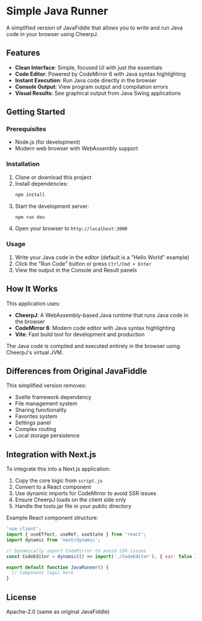 # Simple Java Runner

A simplified version of JavaFiddle that allows you to write and run Java code in your browser using CheerpJ.

## Features

- **Clean Interface**: Simple, focused UI with just the essentials
- **Code Editor**: Powered by CodeMirror 6 with Java syntax highlighting
- **Instant Execution**: Run Java code directly in the browser
- **Console Output**: View program output and compilation errors
- **Visual Results**: See graphical output from Java Swing applications

## Getting Started

### Prerequisites

- Node.js (for development)
- Modern web browser with WebAssembly support

### Installation

1. Clone or download this project
2. Install dependencies:
   ```bash
   npm install
   ```
3. Start the development server:
   ```bash
   npm run dev
   ```
4. Open your browser to `http://localhost:3000`

### Usage

1. Write your Java code in the editor (default is a "Hello World" example)
2. Click the "Run Code" button or press `Ctrl/Cmd + Enter`
3. View the output in the Console and Result panels

## How It Works

This application uses:
- **CheerpJ**: A WebAssembly-based Java runtime that runs Java code in the browser
- **CodeMirror 6**: Modern code editor with Java syntax highlighting
- **Vite**: Fast build tool for development and production

The Java code is compiled and executed entirely in the browser using CheerpJ's virtual JVM.

## Differences from Original JavaFiddle

This simplified version removes:
- Svelte framework dependency
- File management system
- Sharing functionality
- Favorites system
- Settings panel
- Complex routing
- Local storage persistence

## Integration with Next.js

To integrate this into a Next.js application:

1. Copy the core logic from `script.js`
2. Convert to a React component
3. Use dynamic imports for CodeMirror to avoid SSR issues
4. Ensure CheerpJ loads on the client side only
5. Handle the tools.jar file in your public directory

Example React component structure:
```jsx
'use client';
import { useEffect, useRef, useState } from 'react';
import dynamic from 'next/dynamic';

// Dynamically import CodeMirror to avoid SSR issues
const CodeEditor = dynamic(() => import('./CodeEditor'), { ssr: false });

export default function JavaRunner() {
  // Component logic here
}
```

## License

Apache-2.0 (same as original JavaFiddle)
